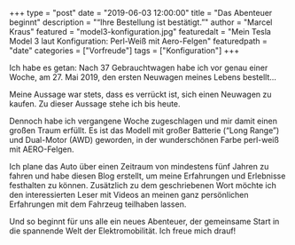 +++
type = "post"
date = "2019-06-03 12:00:00"
title = "Das Abenteuer beginnt"
description = "“Ihre Bestellung ist bestätigt.”"
author = "Marcel Kraus"
featured = "model3-konfiguration.jpg"
featuredalt = "Mein Tesla Model 3 laut Konfiguration: Perl-Weiß mit Aero-Felgen"
featuredpath = "date"
categories = ["Vorfreude"]
tags = ["Konfiguration"]
+++

Ich habe es getan: Nach 37 Gebrauchtwagen habe ich vor genau einer Woche, am 27. Mai 2019, den ersten Neuwagen meines Lebens bestellt…

Meine Aussage war stets, dass es verrückt ist, sich einen Neuwagen zu kaufen. Zu dieser Aussage stehe ich bis heute.

Dennoch habe ich vergangene Woche zugeschlagen und mir damit einen großen Traum erfüllt. Es ist das Modell mit großer Batterie (“Long Range”) und Dual-Motor (AWD) geworden, in der wunderschönen Farbe perl-weiß mit AERO-Felgen.

Ich plane das Auto über einen Zeitraum von mindestens fünf Jahren zu fahren und habe diesen Blog erstellt, um meine Erfahrungen und Erlebnisse festhalten zu können. Zusätzlich zu dem geschriebenen Wort möchte ich den interessierten Leser mit Videos an meinen ganz persönlichen Erfahrungen mit dem Fahrzeug teilhaben lassen.

Und so beginnt für uns alle ein neues Abenteuer, der gemeinsame Start in die spannende Welt der Elektromobilität. Ich freue mich drauf!
